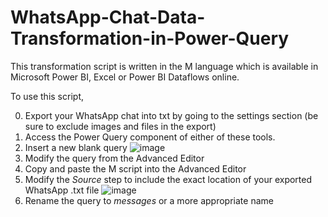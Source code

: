 # WhatsApp-Chat-Data-Transformation-in-Power-Query

This transformation script is written in the M language which is available in Microsoft Power BI, Excel or Power BI Dataflows online. 

To use this script,

0. Export your WhatsApp chat into txt by going to the settings section (be sure to exclude images and files in the export)
1. Access the Power Query component of either of these tools.
2. Insert a new blank query ![image](https://user-images.githubusercontent.com/30422857/225646969-cc526733-e716-4720-88c4-6ffb16bc7a64.png)
3. Modify the query from the Advanced Editor
4. Copy and paste the M script into the Advanced Editor
5. Modify the *Source* step to include the exact location of your exported WhatsApp .txt file ![image](https://user-images.githubusercontent.com/30422857/225648717-8f6d4374-60ea-4ecd-9dfb-2ef625e04e5b.png)
6. Rename the query to *messages* or a more appropriate name
